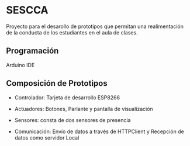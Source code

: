 # SESCCA
Proyecto para el desarollo de prototipos que permitan una realimentación de la conducta de los estudiantes en el aula de clases.

## Programación
Arduino IDE

## Composición de Prototipos

* Controlador: Tarjeta de desarrollo ESP8266
+ Actuadores: Botones, Parlante y pantalla de visualización
- Sensores: consta de dos sensores de presencia
* Comunicación: Envío de datos a través de HTTPClient y Recepción de datos como servidor Local
